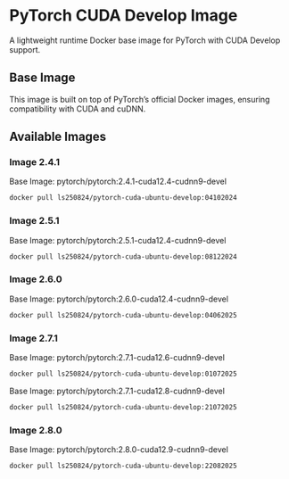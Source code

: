 # PyTorch CUDA Develop Image

A lightweight runtime Docker base image for PyTorch with CUDA Develop support.

## Base Image

This image is built on top of PyTorch’s official Docker images, ensuring compatibility with CUDA and cuDNN.

## Available Images

### Image 2.4.1

Base Image: pytorch/pytorch:2.4.1-cuda12.4-cudnn9-devel

```bash
docker pull ls250824/pytorch-cuda-ubuntu-develop:04102024
```

### Image 2.5.1

Base Image: pytorch/pytorch:2.5.1-cuda12.4-cudnn9-devel

```bash
docker pull ls250824/pytorch-cuda-ubuntu-develop:08122024
```

### Image 2.6.0

Base Image: pytorch/pytorch:2.6.0-cuda12.4-cudnn9-devel

```bash
docker pull ls250824/pytorch-cuda-ubuntu-develop:04062025
```

### Image 2.7.1

Base Image: pytorch/pytorch:2.7.1-cuda12.6-cudnn9-devel

```bash
docker pull ls250824/pytorch-cuda-ubuntu-develop:01072025
```

Base Image: pytorch/pytorch:2.7.1-cuda12.8-cudnn9-devel

```bash
docker pull ls250824/pytorch-cuda-ubuntu-develop:21072025
```

### Image 2.8.0

Base Image: pytorch/pytorch:2.8.0-cuda12.9-cudnn9-devel

```bash
docker pull ls250824/pytorch-cuda-ubuntu-develop:22082025
```
